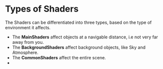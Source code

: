 # Types of Shaders

The Shaders can be differentiated into three types, based on the type of environment it affects.



* The **MainShaders** affect objects at a navigable distance, i.e not very far away from you.
* The **BackgroundShaders** affect background objects, like Sky and Atmosphere.
* The **CommonShaders** affect the entire scene.
*
